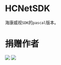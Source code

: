 # HCNetSDK

海康威视`SDK`的`pascal`版本。

# 捐赠作者

![](https://oscimg.oschina.net/oscnet/up-33caf019e63956f12d09064de2a4dddbb2a.png)
![](https://oscimg.oschina.net/oscnet/up-d055e69987ba391c266c0ada258250f8b5e.png)
